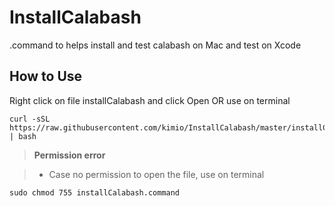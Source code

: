 # InstallCalabash
.command to helps install and test calabash on Mac and test on Xcode


How to Use
-------------------

Right click on file installCalabash and click Open
OR use on terminal
```
curl -sSL https://raw.githubusercontent.com/kimio/InstallCalabash/master/installCalabash.command | bash
```

> **Permission error**

> - Case no permission to open the file, use on terminal
```
sudo chmod 755 installCalabash.command
```
